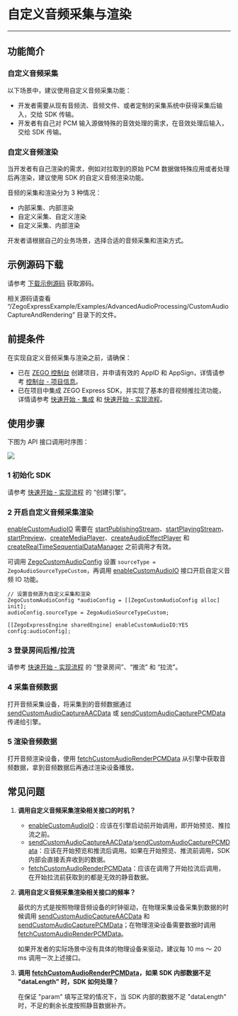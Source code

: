 # 自定义音频采集与渲染

- - -

## 功能简介

### 自定义音频采集

以下场景中，建议使用自定义音频采集功能：

- 开发者需要从现有音频流、音频文件、或者定制的采集系统中获得采集后输入，交给 SDK 传输。
- 开发者有自己对 PCM 输入源做特殊的音效处理的需求，在音效处理后输入，交给 SDK 传输。

### 自定义音频渲染

当开发者有自己渲染的需求，例如对拉取到的原始 PCM 数据做特殊应用或者处理后再渲染，建议使用 SDK 的自定义音频渲染功能。

<Warning title="注意">


音频的采集和渲染分为 3 种情况：

- 内部采集、内部渲染
- 自定义采集、自定义渲染
- 自定义采集、内部渲染

开发者请根据自己的业务场景，选择合适的音频采集和渲染方式。
</Warning>

## 示例源码下载

请参考 [下载示例源码](https://doc-zh.zego.im/article/13411) 获取源码。

相关源码请查看 “/ZegoExpressExample/Examples/AdvancedAudioProcessing/CustomAudioCaptureAndRendering” 目录下的文件。

## 前提条件

在实现自定义音频采集与渲染之前，请确保：

- 已在 [ZEGO 控制台](https://console.zego.im) 创建项目，并申请有效的 AppID 和 AppSign，详情请参考 [控制台 - 项目信息](/console/project-info)。
- 已在项目中集成 ZEGO Express SDK，并实现了基本的音视频推拉流功能，详情请参考 [快速开始 - 集成](https://doc-zh.zego.im/article/13413) 和 [快速开始 - 实现流程](https://doc-zh.zego.im/article/13415)。


## 使用步骤

下图为 API 接口调用时序图：

<Frame width="512" height="auto" caption=""><img src="https://doc-media.zego.im/sdk-doc/Pics/Express/custom_audio_capture_render_ios.png" /></Frame>

### 1 初始化 SDK

请参考 [快速开始 - 实现流程](https://doc-zh.zego.im/article/13415#CreateEngine) 的 “创建引擎”。

### 2 开启自定义音频采集渲染

<Warning title="注意">


[enableCustomAudioIO](https://doc-zh.zego.im/article/api?doc=Express_Video_SDK_API~objective-c_ios~class~ZegoExpressEngine#enable-custom-audio-io-config) 需要在 [startPublishingStream](https://doc-zh.zego.im/article/api?doc=Express_Video_SDK_API~objective-c_ios~class~ZegoExpressEngine#start-publishing-stream)、[startPlayingStream](https://doc-zh.zego.im/article/api?doc=Express_Video_SDK_API~objective-c_ios~class~ZegoExpressEngine#start-playing-stream-canvas)、[startPreview](https://doc-zh.zego.im/article/api?doc=Express_Video_SDK_API~objective-c_ios~class~ZegoExpressEngine#start-preview)、[createMediaPlayer](https://doc-zh.zego.im/article/api?doc=Express_Video_SDK_API~objective-c_ios~class~ZegoExpressEngine#create-media-player)、[createAudioEffectPlayer](https://doc-zh.zego.im/article/api?doc=Express_Video_SDK_API~objective-c_ios~class~ZegoExpressEngine#create-audio-effect-player) 和 [createRealTimeSequentialDataManager](https://doc-zh.zego.im/article/api?doc=Express_Video_SDK_API~objective-c_ios~class~ZegoExpressEngine#create-real-time-sequential-data-manager) 之前调用才有效。
</Warning>

可调用 [ZegoCustomAudioConfig](https://doc-zh.zego.im/article/api?doc=Express_Video_SDK_API~objective-c_ios~class~ZegoCustomAudioConfig) 设置 `sourceType = ZegoAudioSourceTypeCustom`，再调用 [enableCustomAudioIO](https://doc-zh.zego.im/article/api?doc=Express_Video_SDK_API~objective-c_ios~class~ZegoExpressEngine#enable-custom-audio-io-config) 接口开启自定义音频 IO 功能。

```objc
// 设置音频源为自定义采集和渲染
ZegoCustomAudioConfig *audioConfig = [[ZegoCustomAudioConfig alloc] init];
audioConfig.sourceType = ZegoAudioSourceTypeCustom;

[[ZegoExpressEngine sharedEngine] enableCustomAudioIO:YES config:audioConfig];
```

### 3 登录房间后推/拉流

请参考 [快速开始 - 实现流程](https://doc-zh.zego.im/article/13415#createroom) 的 “登录房间”、“推流” 和 “拉流”。

### 4 采集音频数据

打开音频采集设备，将采集到的音频数据通过 [sendCustomAudioCaptureAACData](https://doc-zh.zego.im/article/api?doc=Express_Video_SDK_API~objective-c_ios~class~ZegoExpressEngine#send-custom-audio-capture-aac-data-data-length-config-length-timestamp-samples-param-channel) 或 [sendCustomAudioCapturePCMData](https://doc-zh.zego.im/article/api?doc=Express_Video_SDK_API~objective-c_ios~class~ZegoExpressEngine#send-custom-audio-capture-pcm-data-data-length-param) 传递给引擎。

### 5 渲染音频数据

打开音频渲染设备，使用 [fetchCustomAudioRenderPCMData](https://doc-zh.zego.im/article/api?doc=Express_Video_SDK_API~objective-c_ios~class~ZegoExpressEngine#fetch-custom-audio-render-pcm-data-data-length-param) 从引擎中获取音频数据，拿到音频数据后再通过渲染设备播放。

## 常见问题

1. **调用自定义音频采集渲染相关接口的时机？**

    - [enableCustomAudioIO](https://doc-zh.zego.im/article/api?doc=Express_Video_SDK_API~objective-c_ios~class~ZegoExpressEngine#enable-custom-audio-io-config)：应该在引擎启动前开始调用，即开始预览、推拉流之前。
    - [sendCustomAudioCaptureAACData](https://doc-zh.zego.im/article/api?doc=Express_Video_SDK_API~objective-c_ios~class~ZegoExpressEngine#send-custom-audio-capture-aac-data-data-length-config-length-timestamp-samples-param-channel)/[sendCustomAudioCapturePCMData](https://doc-zh.zego.im/article/api?doc=Express_Video_SDK_API~objective-c_ios~class~ZegoExpressEngine#send-custom-audio-capture-pcm-data-data-length-param)：应该在开始预览和推流后调用。如果在开始预览、推流前调用，SDK 内部会直接丢弃收到的数据。
    - [fetchCustomAudioRenderPCMData](https://doc-zh.zego.im/article/api?doc=Express_Video_SDK_API~objective-c_ios~class~ZegoExpressEngine#fetch-custom-audio-render-pcm-data-data-length-param)：应该在调用了开始拉流后调用，在开始拉流前获取到的都是无效的静音数据。

2. **调用自定义音频采集渲染相关接口的频率？**

    最优的方式是按照物理音频设备的时钟驱动，在物理采集设备采集到数据的时候调用 [sendCustomAudioCaptureAACData](https://doc-zh.zego.im/article/api?doc=Express_Video_SDK_API~objective-c_ios~class~ZegoExpressEngine#send-custom-audio-capture-aac-data-data-length-config-length-timestamp-samples-param-channel) 和 [sendCustomAudioCapturePCMData](https://doc-zh.zego.im/article/api?doc=Express_Video_SDK_API~objective-c_ios~class~ZegoExpressEngine#send-custom-audio-capture-pcm-data-data-length-param)；在物理渲染设备需要数据时调用 [fetchCustomAudioRenderPCMData](https://doc-zh.zego.im/article/api?doc=Express_Video_SDK_API~objective-c_ios~class~ZegoExpressEngine#fetch-custom-audio-render-pcm-data-data-length-param)。

    如果开发者的实际场景中没有具体的物理设备来驱动，建议每 10 ms ～ 20 ms 调用一次上述接口。

3. **调用 [fetchCustomAudioRenderPCMData](https://doc-zh.zego.im/article/api?doc=Express_Video_SDK_API~objective-c_ios~class~ZegoExpressEngine#fetch-custom-audio-render-pcm-data-data-length-param)，如果 SDK 内部数据不足 "dataLength" 时，SDK 如何处理？**

    在保证 "param" 填写正常的情况下，当 SDK 内部的数据不足 "dataLength" 时，不足的剩余长度按照静音数据补齐。

<Content />

